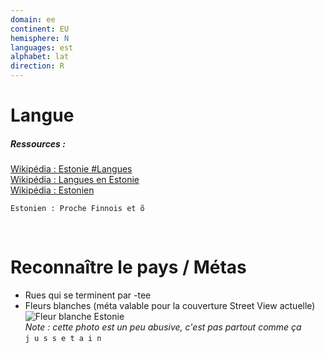 ```yaml
---
domain: ee
continent: EU
hemisphere: N
languages: est
alphabet: lat
direction: R
---
```


# Langue

##### Ressources :

[Wikipédia : Estonie #Langues](https://fr.wikipedia.org/wiki/Estonie#Langues)  
[Wikipédia : Langues en Estonie](https://fr.wikipedia.org/wiki/Langues_en_Estonie)  
[Wikipédia : Estonien](https://fr.wikipedia.org/wiki/Estonien)  

```
Estonien : Proche Finnois et õ
```

<br/>

# Reconnaître le pays / Métas

- Rues qui se terminent par -tee
- Fleurs blanches (méta valable pour la couverture Street View actuelle)  
  ![Fleur blanche Estonie](/images/countries/ee/fleur_blanche.png)  
  *Note : cette photo est un peu abusive, c'est pas partout comme ça*  
  `j u s s e t a i n`
